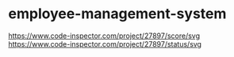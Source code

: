 # employee-management-system
https://www.code-inspector.com/project/27897/score/svg
https://www.code-inspector.com/project/27897/status/svg
